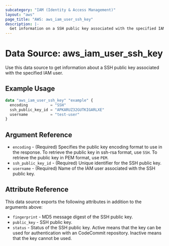 ```yaml
---
subcategory: "IAM (Identity & Access Management)"
layout: "aws"
page_title: "AWS: aws_iam_user_ssh_key"
description: |-
  Get information on a SSH public key associated with the specified IAM user.
---
```


# Data Source: aws_iam_user_ssh_key

Use this data source to get information about a SSH public key associated with the specified IAM user.

## Example Usage

```terraform
data "aws_iam_user_ssh_key" "example" {
  encoding          = "SSH"
  ssh_public_key_id = "APKARUZ32GUTKIGARLXE"
  username          = "test-user"
}
```

## Argument Reference

* `encoding` - (Required) Specifies the public key encoding format to use in the response. To retrieve the public key in ssh-rsa format, use `SSH`. To retrieve the public key in PEM format, use `PEM`.
* `ssh_public_key_id` - (Required) Unique identifier for the SSH public key.
* `username` - (Required) Name of the IAM user associated with the SSH public key.

## Attribute Reference

This data source exports the following attributes in addition to the arguments above:

* `fingerprint` - MD5 message digest of the SSH public key.
* `public_key` - SSH public key.
* `status` - Status of the SSH public key. Active means that the key can be used for authentication with an CodeCommit repository. Inactive means that the key cannot be used.
